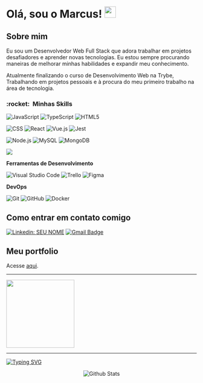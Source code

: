 <h1>Olá, sou o Marcus! <img src="https://raw.githubusercontent.com/MartinHeinz/MartinHeinz/master/wave.gif" width="30px" height="30px" /></h1>

<h2>Sobre mim</h2>

Eu sou um Desenvolvedor Web Full Stack que adora trabalhar em projetos desafiadores e aprender novas tecnologias. Eu estou sempre procurando maneiras de melhorar minhas habilidades e expandir meu conhecimento.

Atualmente finalizando o curso de Desenvolvimento Web na Trybe, Trabalhando em projetos pessoais e à procura do meu primeiro trabalho na área de tecnologia.

<h3> :rocket: &nbsp;Minhas Skills </h3>

  ![JavaScript](https://img.shields.io/badge/-JavaScript-333333?style=flat&logo=javascript)
  ![TypeScript](https://img.shields.io/badge/-TypeScript-333333?style=flat&logo=typescript)
  ![HTML5](https://img.shields.io/badge/-HTML5-333333?style=flat&logo=HTML5)
  
  ![CSS](https://img.shields.io/badge/-CSS-333333?style=flat&logo=CSS3&logoColor=1572B6)
  ![React](https://img.shields.io/badge/-React-333333?style=flat&logo=react)
  ![Vue.js](https://img.shields.io/badge/-Vue.js-333333?style=flat&logo=vuedotjs)
  ![Jest](https://img.shields.io/badge/-Jest-333333?style=flat&logo=jest)
  
  ![Node.js](https://img.shields.io/badge/-Node.js-333333?style=flat&logo=nodedotjs)
  ![MySQL](https://img.shields.io/badge/-MySQL-333333?style=flat&logo=mysql)
  ![MongoDB](https://img.shields.io/badge/-MongoDB-333333?style=flat&logo=mongodb)


 <img src="https://github-readme-stats.vercel.app/api/top-langs/?username=MrBoats21&&theme=dracula&layout=compact" />
  
 **Ferramentas de Desenvolvimento**

  ![Visual Studio Code](https://img.shields.io/badge/-Visual%20Studio%20Code-333333?style=flat&logo=visual-studio-code&logoColor=007ACC)
  ![Trello](https://img.shields.io/badge/-Trello-333333?style=flat&logo=trello&logoColor=007ACC)
  ![Figma](https://img.shields.io/badge/-Figma-333333?style=flat&logo=figma&logoColor=007ACC)
  
 **DevOps**

  ![Git](https://img.shields.io/badge/-Git-333333?style=flat&logo=git)
  ![GitHub](https://img.shields.io/badge/-GitHub-333333?style=flat&logo=github)
  ![Docker](https://img.shields.io/badge/-Docker-333333?style=flat&logo=docker)

<h2>Como entrar em contato comigo</h2>
  
[![Linkedin: SEU NOME](https://img.shields.io/badge/-Marcus_Guimarães-blue?style=flat-square&logo=Linkedin&logoColor=white&link=https://www.linkedin.com/in/marcus-guimar%C3%A3es-30059b235/)](https://www.linkedin.com/in/marcus-guimar%C3%A3es-30059b235/)
[![Gmail Badge](https://img.shields.io/badge/-mrenanrguimaraes@gmail.com-006bed?style=flat-square&logo=Gmail&logoColor=white&link=mailto:mrenanrguimaraes@gmail.com)](mailto:mrenanrguimaraes@gmail.com)

<h2>Meu portfolio</h2>
Acesse  <a href='https://marcus-guimaraes-portfolio.vercel.app/'>aqui</a>.

<hr/>

<a href="https://github.com/MrBoats21">
  <img height="180em" src="https://github-readme-stats.vercel.app/api?username=MrBoats21&theme=dracula&show_icons=true" />
</a>

<hr/>

[![Typing SVG](https://readme-typing-svg.herokuapp.com/?color=#dd6387&size=35&center=true&vCenter=true&width=1000&lines=Obrigado,+pela+visita!;Seja+Bem-Vindo!+:%29)](https://git.io/typing-svg)

<div align="center">
        <img src="https://raw.githubusercontent.com/mayhemantt/mayhemantt/Update/svg/Bottom.svg" alt="Github Stats" />
</div>
